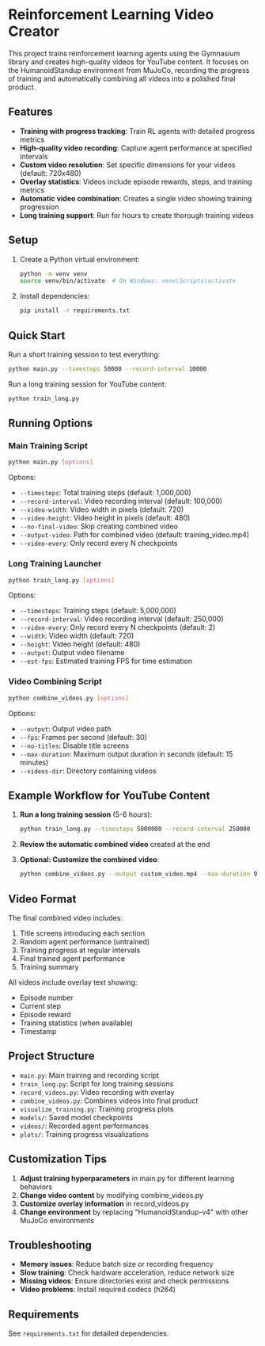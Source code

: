 # Reinforcement Learning Video Creator

This project trains reinforcement learning agents using the Gymnasium library and creates high-quality videos for YouTube content. It focuses on the HumanoidStandup environment from MuJoCo, recording the progress of training and automatically combining all videos into a polished final product.

## Features

- **Training with progress tracking**: Train RL agents with detailed progress metrics
- **High-quality video recording**: Capture agent performance at specified intervals
- **Custom video resolution**: Set specific dimensions for your videos (default: 720x480)
- **Overlay statistics**: Videos include episode rewards, steps, and training metrics
- **Automatic video combination**: Creates a single video showing training progression
- **Long training support**: Run for hours to create thorough training videos

## Setup

1. Create a Python virtual environment:
   ```bash
   python -m venv venv
   source venv/bin/activate  # On Windows: venv\Scripts\activate
   ```

2. Install dependencies:
   ```bash
   pip install -r requirements.txt
   ```

## Quick Start

Run a short training session to test everything:

```bash
python main.py --timesteps 50000 --record-interval 10000
```

Run a long training session for YouTube content:

```bash
python train_long.py
```

## Running Options

### Main Training Script

```bash
python main.py [options]
```

Options:
- `--timesteps`: Total training steps (default: 1,000,000)
- `--record-interval`: Video recording interval (default: 100,000)
- `--video-width`: Video width in pixels (default: 720)
- `--video-height`: Video height in pixels (default: 480)
- `--no-final-video`: Skip creating combined video
- `--output-video`: Path for combined video (default: training_video.mp4)
- `--video-every`: Only record every N checkpoints

### Long Training Launcher

```bash
python train_long.py [options]
```

Options:
- `--timesteps`: Training steps (default: 5,000,000)
- `--record-interval`: Video recording interval (default: 250,000)
- `--video-every`: Only record every N checkpoints (default: 2)
- `--width`: Video width (default: 720)
- `--height`: Video height (default: 480)
- `--output`: Output video filename
- `--est-fps`: Estimated training FPS for time estimation

### Video Combining Script

```bash
python combine_videos.py [options]
```

Options:
- `--output`: Output video path
- `--fps`: Frames per second (default: 30)
- `--no-titles`: Disable title screens
- `--max-duration`: Maximum output duration in seconds (default: 15 minutes)
- `--videos-dir`: Directory containing videos

## Example Workflow for YouTube Content

1. **Run a long training session** (5-6 hours):
   ```bash
   python train_long.py --timesteps 5000000 --record-interval 250000
   ```

2. **Review the automatic combined video** created at the end

3. **Optional: Customize the combined video**:
   ```bash
   python combine_videos.py --output custom_video.mp4 --max-duration 900
   ```

## Video Format

The final combined video includes:
1. Title screens introducing each section
2. Random agent performance (untrained)
3. Training progress at regular intervals
4. Final trained agent performance
5. Training summary

All videos include overlay text showing:
- Episode number
- Current step
- Episode reward
- Training statistics (when available)
- Timestamp

## Project Structure

- `main.py`: Main training and recording script
- `train_long.py`: Script for long training sessions
- `record_videos.py`: Video recording with overlay
- `combine_videos.py`: Combines videos into final product
- `visualize_training.py`: Training progress plots
- `models/`: Saved model checkpoints
- `videos/`: Recorded agent performances
- `plots/`: Training progress visualizations

## Customization Tips

1. **Adjust training hyperparameters** in main.py for different learning behaviors
2. **Change video content** by modifying combine_videos.py
3. **Customize overlay information** in record_videos.py
4. **Change environment** by replacing "HumanoidStandup-v4" with other MuJoCo environments

## Troubleshooting

- **Memory issues**: Reduce batch size or recording frequency
- **Slow training**: Check hardware acceleration, reduce network size
- **Missing videos**: Ensure directories exist and check permissions
- **Video problems**: Install required codecs (h264)

## Requirements

See `requirements.txt` for detailed dependencies.